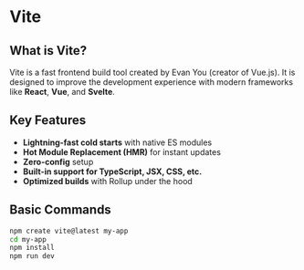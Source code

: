 # Vite

## What is Vite?

Vite is a fast frontend build tool created by Evan You (creator of Vue.js). It is designed to improve the development experience with modern frameworks like **React**, **Vue**, and **Svelte**.

## Key Features

- **Lightning-fast cold starts** with native ES modules
- **Hot Module Replacement (HMR)** for instant updates
- **Zero-config** setup
- **Built-in support for TypeScript, JSX, CSS, etc.**
- **Optimized builds** with Rollup under the hood

## Basic Commands

```bash
npm create vite@latest my-app
cd my-app
npm install
npm run dev
